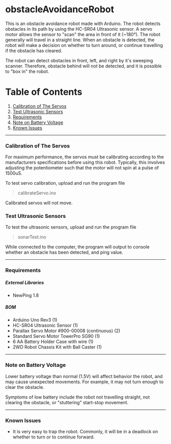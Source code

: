 # obstacleAvoidanceRobot
This is an obstacle avoidance robot made with Arduino. The robot detects obstacles in its path by using the HC-SR04 Ultrasonic sensor. A servo motor allows the sensor to "scan" the area in front of it (~180°).
The robot generally will travel in a straight line. When an obstacle is detected, the robot will make a decision on whether to turn around, or continue travelling if the obstacle has cleared.

The robot can detect obstacles in front, left, and right by it's sweeping scanner. Therefore, obstacle behind will not be detected, and it is possible to "box in" the robot.

# Table of Contents
1. [Calibration of The Servos](#calibrationOfTheServos)
2. [Test Ultrasonic Sensors](#testUltrasonicSensors)
3. [Requirements](#requirements)
4. [Note on Battery Voltage](#batteryProblem)
5. [Known Issues](#knownIssues)

---
### Calibration of The Servos <a name="calibrationOfTheServos"></a>
For maximum performance, the servos must be calibrating according to the manufacturers specifications before using this robot. Typically, this involves adjusting the potentiometer such that the motor will not spin at a pulse of 1500uS.

To test servo calibration, upload and run the program file 
> calibrateServo.ino

Calibrated servos will not move.

### Test Ultrasonic Sensors <a name="testUltrasonicSensors"></a>
To test the ultrasonic sensors, upload and run the program file
> sonarTest.ino

While connected to the computer, the program will output to console whether an obstacle has been detected, and ping value.

---
### Requirements <a name="requirements"></a>

##### External Libraries
- NewPing 1.8

##### BOM
- Arduino Uno Rev3 (1)
- HC-SR04 Ultrasonic Sensor (1)
- Parallax Servo Motor #900-00008 (continuous) (2)
- Standard Servo Motor TowerPro SG90 (1)
- 6 AA Battery Holder Case with wire (1)
- 2WD Robot Chassis Kit with Ball Caster (1)

---
### Note on Battery Voltage <a name="batteryProblem"></a>
Lower battery voltage than normal (1.5V) will affect behavior the robot, and may cause unexpected movements. For example, it may not turn enough to clear the obstacle.

Symptoms of low battery include the robot not travelling straight, not clearing the obstacle, or "stuttering" start-stop movement.

---
### Known Issues <a name="knownIssues"></a>
- It is very easy to trap the robot. Commonly, it will be in a deadlock on whether to turn or to continue forward.